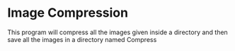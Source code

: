 # Image Compression
This program will compress all the images given inside a directory and then save all the images in a directory named Compress
